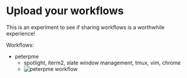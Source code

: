 # Upload your workflows

This is an experiment to see if sharing workflows is a worthwhile experience!

Workflows:

- peterpme
  - spotlight, iterm2, slate window management, tmux, vim, chrome
  - ![peterpme workflow](https://raw.githubusercontent.com/ppiekarczyk/workflow-gifs/master/peterpme-workflow.gif)
